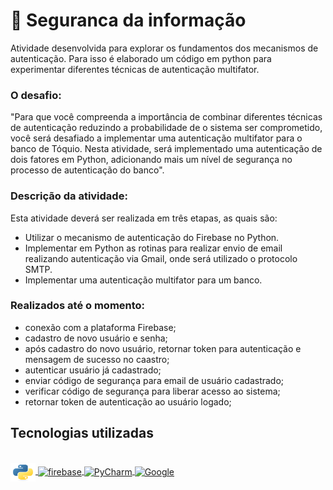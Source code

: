 # 🔑 Seguranca da informação

Atividade desenvolvida para explorar os fundamentos dos mecanismos de autenticação. Para isso é elaborado um código em python para experimentar diferentes técnicas de autenticação multifator.

### O desafio:
"Para que você compreenda a importância de combinar diferentes técnicas de autenticação reduzindo a probabilidade de o sistema ser comprometido, você será desafiado a implementar uma autenticação multifator para o banco de Tóquio. Nesta atividade, será implementado uma autenticação de dois fatores em Python, adicionando mais um nível de segurança no processo de autenticação do banco".

### Descrição da atividade: 

Esta atividade deverá ser realizada em três etapas, as quais são:
- Utilizar o mecanismo de autenticação do Firebase no Python.
- Implementar em Python as rotinas para realizar envio de email realizando autenticação via Gmail, onde será utilizado o protocolo SMTP. 
- Implementar uma autenticação multifator para um banco. 

### Realizados até o momento:
- conexão com a plataforma Firebase;
- cadastro de novo usuário e senha;
- após cadastro do novo usuário, retornar token para autenticação e mensagem de sucesso no caastro;
- autenticar usuário já cadastrado;
- enviar código de segurança para email de usuário cadastrado;
- verificar código de segurança para liberar acesso ao sistema;
- retornar token de autenticação ao usuário logado;


## Tecnologias utilizadas

<div align="inline_block">
  <a href="https://github.com/caroAlvim">
</div>
  
<div style="display: inline_block"><br>
  <img align="center" alt="Python" height="30" width="40" src="https://raw.githubusercontent.com/devicons/devicon/master/icons/python/python-original.svg">
  <img align="center" alt="firebase" height="30" width="40" src="https://cdn.jsdelivr.net/gh/devicons/devicon/icons/firebase/firebase-plain.svg" />
  <img align="center" alt="PyCharm" height="30" width="40" src="https://cdn.jsdelivr.net/gh/devicons/devicon/icons/pycharm/pycharm-original.svg" />
  <img align="center" alt="Google" height="30" width="40" src="https://cdn.jsdelivr.net/gh/devicons/devicon/icons/google/google-original.svg" />
</div>

